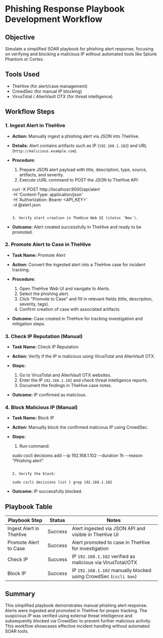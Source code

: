 # Phishing Response Playbook Development Workflow

## Objective

Simulate a simplified SOAR playbook for phishing alert response, focusing on verifying and blocking a malicious IP without automated tools like Splunk Phantom or Cortex.

## Tools Used

* TheHive (for alert/case management)
* CrowdSec (for manual IP blocking)
* VirusTotal / AlienVault OTX (for threat intelligence)

## Workflow Steps

### 1. Ingest Alert in TheHive

* **Action:** Manually ingest a phishing alert via JSON into TheHive.
* **Details:** Alert contains artifacts such as IP (`192.168.1.102`) and URL (`http://malicious.example.com`).
* **Procedure:**

  1. Prepare JSON alert payload with title, description, type, source, artifacts, and severity.
  2. Execute cURL command to POST the JSON to TheHive API:


  curl -X POST http://localhost:9000/api/alert \
    -H 'Content-Type: application/json' \
    -H 'Authorization: Bearer <API_KEY>' \
    -d @alert.json
  ```

  3. Verify alert creation in TheHive Web UI (status `New`).
* **Outcome:** Alert created successfully in TheHive and ready to be promoted.

### 2. Promote Alert to Case in TheHive

* **Task Name:** Promote Alert
* **Action:** Convert the ingested alert into a TheHive case for incident tracking.
* **Procedure:**

  1. Open TheHive Web UI and navigate to Alerts.
  2. Select the phishing alert.
  3. Click "Promote to Case" and fill in relevant fields (title, description, severity, tags).
  4. Confirm creation of case with associated artifacts.
* **Outcome:** Case created in TheHive for tracking investigation and mitigation steps.

### 3. Check IP Reputation (Manual)

* **Task Name:** Check IP Reputation
* **Action:** Verify if the IP is malicious using VirusTotal and AlienVault OTX.
* **Steps:**

  1. Go to VirusTotal and AlienVault OTX websites.
  2. Enter the IP `192.168.1.102` and check threat intelligence reports.
  3. Document the findings in TheHive case notes.
* **Outcome:** IP confirmed as malicious.

### 4. Block Malicious IP (Manual)

* **Task Name:** Block IP
* **Action:** Manually block the confirmed malicious IP using CrowdSec.
* **Steps:**

  1. Run command:

  sudo cscli decisions add --ip 192.168.1.102 --duration 1h --reason "Phishing alert"
  ```

  2. Verify the block:

  sudo cscli decisions list | grep 192.168.1.102
  ```
* **Outcome:** IP successfully blocked.

## Playbook Table

| Playbook Step           | Status  | Notes                                                            |
| ----------------------- | ------- | ---------------------------------------------------------------- |
| Ingest Alert in TheHive | Success | Alert ingested via JSON API and visible in TheHive UI            |
| Promote Alert to Case   | Success | Alert promoted to case in TheHive for investigation              |
| Check IP                | Success | IP `192.168.1.102` verified as malicious via VirusTotal/OTX      |
| Block IP                | Success | IP `192.168.1.102` manually blocked using CrowdSec (`cscli ban`) |

## Summary

This simplified playbook demonstrates manual phishing alert response. Alerts were ingested and promoted in TheHive for proper tracking. The suspicious IP was verified using external threat intelligence and subsequently blocked via CrowdSec to prevent further malicious activity. This workflow showcases effective incident handling without automated SOAR tools.
